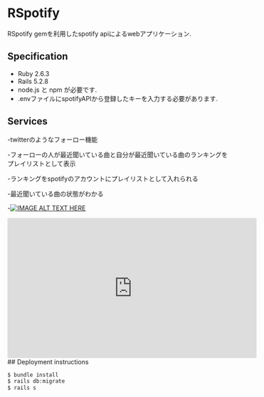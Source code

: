 # RSpotify

RSpotify gemを利用したspotify apiによるwebアプリケーション.

## Specification

- Ruby 2.6.3
- Rails 5.2.8
- node.js と npm が必要です.
- .envファイルにspotifyAPIから登録したキーを入力する必要があります.

## Services 

-twitterのようなフォーロー機能

-フォーローの人が最近聞いている曲と自分が最近聞いている曲のランキングをプレイリストとして表示

-ランキングをspotifyのアカウントにプレイリストとして入れられる

-最近聞いている曲の状態がわかる

-[![IMAGE ALT TEXT HERE](https://img.youtube.com/vi/Q0ouQ1K73oU/0.jpg)](https://www.youtube.com/watch?v=Q0ouQ1K73oU)
<iframe width="560" height="315"
src="https://www.youtube.com/embed/MUQfKFzIOeU" 
frameborder="0" 
allow="accelerometer; autoplay; encrypted-media; gyroscope; picture-in-picture" 
allowfullscreen></iframe>
## Deployment instructions

```bash
$ bundle install
$ rails db:migrate
$ rails s
```
